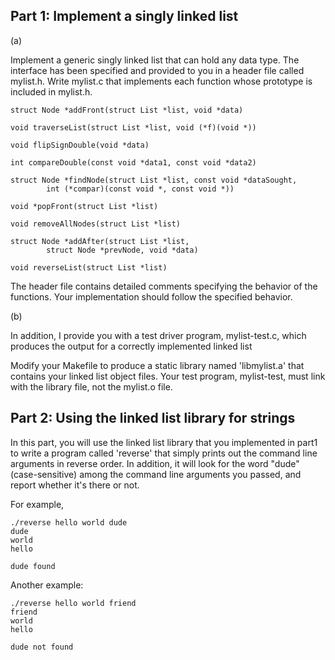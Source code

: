 Part 1: Implement a singly linked list
--------------------------------------

(a) 

Implement a generic singly linked list that can hold
any data type.  The interface has been specified and provided to you
in a header file called mylist.h.  Write mylist.c
that implements each function whose prototype is included in mylist.h.

    struct Node *addFront(struct List *list, void *data)

    void traverseList(struct List *list, void (*f)(void *))

    void flipSignDouble(void *data)

    int compareDouble(const void *data1, const void *data2)

    struct Node *findNode(struct List *list, const void *dataSought,
            int (*compar)(const void *, const void *))

    void *popFront(struct List *list)

    void removeAllNodes(struct List *list)

    struct Node *addAfter(struct List *list, 
            struct Node *prevNode, void *data)

    void reverseList(struct List *list)

The header file contains detailed comments specifying the behavior of
the functions.  Your implementation should follow the specified
behavior.

(b)

In addition, I provide you with a test driver program, mylist-test.c, which
produces the  output for a correctly implemented linked list

Modify your Makefile to produce a static library named 'libmylist.a'
that contains your linked list object files.  Your test program,
mylist-test, must link with the library file, not the mylist.o file.

Part 2: Using the linked list library for strings
-------------------------------------------------

In this part, you will use the linked list library that you implemented in
part1 to write a program called 'reverse' that simply prints out the command
line arguments in reverse order.  In addition, it will look for the word
"dude" (case-sensitive) among the command line arguments you passed, and
report whether it's there or not.

For example,

    ./reverse hello world dude
    dude
    world
    hello

    dude found

Another example:

    ./reverse hello world friend
    friend
    world
    hello

    dude not found
